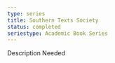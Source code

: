 ```yaml
---
type: series
title: Southern Texts Society
status: completed
seriestype: Academic Book Series
---
```

Description Needed